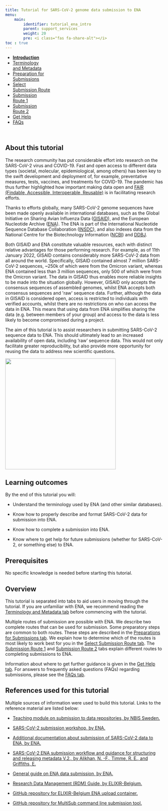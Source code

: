 ```yaml
---
title: Tutorial for SARS-CoV-2 genome data submission to ENA
menu:
    main:
        identifier: tutorial_ena_intro
        parent: support_services
        weight: 20
        pre: <i class="fas fa-share-alt"></i>
toc : true
---
```


<ul class="nav nav-tabs nav-justified">
  <li class="nav-item">
    <a class="nav-link active" href="#"><b>Introduction</b></a>
  </li>
  <li class="nav-item">
    <a class="nav-link" href="/support_services/tutorial_ena/tutorial_ena_terminology">Terminology<br>and Metadata</a>
  </li>
  <li class="nav-item">
    <a class="nav-link" href="/support_services/tutorial_ena/tutorial_ena_subprep">Preparation for<br>Submissions</a>
  </li>
  <li class="nav-item">
    <a class="nav-link" href="/support_services/tutorial_ena/tutorial_ena_selectsub">Select<br>Submission Route</a>
  </li>
  <li class="nav-item">
    <a class="nav-link" href="/support_services/tutorial_ena/tutorial_ena_subroute1">Submission<br>Route 1</a>
  </li>
  <li class="nav-item">
    <a class="nav-link" href="/support_services/tutorial_ena/tutorial_ena_subroute2">Submission<br>Route 2</a>
  </li>
  <li class="nav-item">
    <a class="nav-link" href="/support_services/tutorial_ena/tutorial_ena_contact">Get Help</a>
  </li>
  <li class="nav-item">
  <a class="nav-link" href="/support_services/tutorial_ena/tutorial_ena_faqs">FAQs</a>
  </li>
</ul>

<br>

## About this tutorial

The research community has put considerable effort into research on the SARS-CoV-2 virus and COVID-19. Fast and open access to different data types (societal, molecular, epidemiological, among others) has been key to the swift development and deployment of, for example, preventative measures, tests, vaccines, and treatments for COVID-19. The pandemic has thus further highlighted how important making data open and [FAIR (Findable, Accessible, Interoperable, Reusable)](https://www.go-fair.org/fair-principles/) is in facilitating research efforts.

Thanks to efforts globally, many SARS-CoV-2 genome sequences have been made openly available in international databases, such as the Global Initiative on Sharing Avian Influenza Data ([GISAID](https://www.gisaid.org)), and the European Nucleotide Archive ([ENA](https://www.ebi.ac.uk/ena/browser/home)). The ENA is part of the International Nucleotide Sequence Database Collaboration ([INSDC](https://www.insdc.org)), and also indexes data from the National Centre for the Biotechnology Information ([NCBI](https://www.ncbi.nlm.nih.gov/)) and [DDBJ](https://www.ddbj.nig.ac.jp). 

Both GISAID and ENA constitute valuable resources, each with distinct relative advantages for those performing research. For example, as of 11th January 2022, GISAID contains considerably more SARS-CoV-2 data from all around the world. Specifically, GISAID contained almost 7 million SARS-CoV-2 sequences, ~250k of which were from the Omicron variant, whereas ENA contained less than 3 million sequences, only 500 of which were from the Omicron variant. The data in GISAID thus enables more reliable insights to be made into the situation globally. However, GISAID only accepts the consensus sequences of assembled genomes, whilst ENA accepts both consensus sequences and 'raw' sequence data. Further, although the data in GISAID is considered open, access is restricted to individuals with verified accounts, whilst there are no restrictions on who can access the data in ENA. This means that using data from ENA simplifies sharing the data (e.g. between members of your group) and access to the data is less likely to become compromised during a project.

The aim of this tutorial is to assist researchers in submitting SARS-CoV-2 sequence data to ENA. This should ultimately lead to an increased availability of open data, including ‘raw’ sequence data. This would not only facilitate greater reproducibility, but also provide more opportunity for reusing the data to address new scientific questions.

<div class="text-center">
  <img src="/img/ena_tutorial/ENA_logo_2021.png" width="350" class="rounded">
</div>

## Learning outcomes

By the end of this tutorial you will:

* Understand the terminology used by ENA (and other similar databases).

* Know how to properly describe and format SARS-CoV-2 data for submission into ENA.

* Know how to complete a submission into ENA.

* Know where to get help for future submissions (whether for SARS-CoV-2, or something else) to ENA.

## Prerequisites

No specific knowledge is needed before starting this tutorial.

## Overview

This tutorial is separated into tabs to aid users in moving through the tutorial. If you are unfamiliar with ENA, we recommend reading the [Terminology and Metadata tab](/support_services/tutorial_ena/tutorial_ena_terminology) before commencing with the tutorial.

Multiple routes of submission are possible with ENA. We describe two complete routes that can be used for submission. Some preparatory steps are common to both routes. These steps are described in the [Preparations for Submissions tab](/support_services/tutorial_ena/tutorial_ena_subprep). We explain how to determine which of the routes is most likely to work best for you in the [Select Submission Route tab](/support_services/tutorial_ena/tutorial_ena_selectsub). The [Submission Route 1](/support_services/tutorial_ena/tutorial_ena_subroute1) and [Submission Route 2](/support_services/tutorial_ena/tutorial_ena_subroute2) tabs explain different routes to completing submissions to ENA.

Information about where to get further guidance is given in the [Get Help tab](/support_services/tutorial_ena/tutorial_ena_contact). For answers to frequently asked questions (FAQs) regarding submissions, please see the [FAQs tab](/support_services/tutorial_ena/tutorial_ena_faqs).

## References used for this tutorial

Multiple sources of information were used to build this tutorial. Links to the reference material are listed below:

* [Teaching module on submission to data repositories, by NBIS Sweden.](https://nbisweden.github.io/module-repository-submission-dm-practices/)

* [SARS-CoV-2 submission workshop, by ENA.](https://ena-covid19-docs.readthedocs.io/en/latest/submission_workshop/getting_started.html)

* [Additional documentation about submission of SARS-CoV-2 data to ENA, by ENA.](https://ena-covid19-docs.readthedocs.io/en/latest/index.html)

* [SARS-CoV-2 ENA submission workflow and guidance for structuring and releasing metadata V.2., by Alikhan, N. -F., Timme, R. E., and Griffiths, E.](https://www.protocols.io/view/sars-cov-2-ena-submission-workflow-guidance-for-st-buqnnvve)

* [General guide on ENA data submission, by ENA.](https://ena-docs.readthedocs.io/en/latest/submit/general-guide.html)

* [Research Data Management (RDM) Guide, by ELIXIR-Belgium.](https://rdm.elixir-belgium.org/covid-19/index.html)

* [GitHub repository for ELIXIR-Belgium ENA upload container.](https://github.com/ELIXIR-Belgium/ena-upload-container)

* [GitHub repository for MultiSub command line submission tool.](https://github.com/maximilianh/multiSub)
